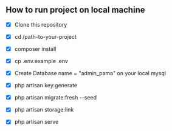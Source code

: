  ## How to run project on local machine
 - [x] Clone this repository
 - [x] cd /path-to-your-project
 - [x] composer install
 - [x] cp .env.example .env
 - [x] Create Database name = "admin_pama" on your local mysql
 - [x] php artisan key:generate
 - [x] php artisan migrate:fresh --seed
 - [x] php artisan storage:link
 - [x] php artisan serve

